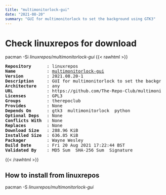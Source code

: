 ```yaml
---
title: "multimonitorlock-gui"
date: "2021-08-20"
summary: "GUI for multimonitorlock to set the background using GTK3"
---
```


# Check linuxrepos for download

pacman -Si *linuxrepos/multimonitorlock-gui*
{{< rawhtml >}}
<pre class="highlight">
<b>Repository</b>      : linuxrepos
<b>Name</b>            : <a href="../../static/x86_64/multimonitorlock-gui-2021.08.20-1-any.pkg.tar.zst">multimonitorlock-gui</a>
<b>Version</b>         : 2021.08.20-1
<b>Description</b>     : GUI for multimonitorlock to set the background using GTK3
<b>Architecture</b>    : any
<b>URL</b>             : https://github.com/The-Repo-Club/multimonitorlock-gui
<b>Licenses</b>        : GPL3
<b>Groups</b>          : therepoclub
<b>Provides</b>        : None
<b>Depends On</b>      : gtk3  multimonitorlock  python
<b>Optional Deps</b>   : None
<b>Conflicts With</b>  : None
<b>Replaces</b>        : None
<b>Download Size</b>   : 288.96 KiB
<b>Installed Size</b>  : 636.85 KiB
<b>Packager</b>        : Wayne Wesley <wayne6324@gmail.com>
<b>Build Date</b>      : Fri 20 Aug 2021 17:22:44 BST
<b>Validated By</b>    : MD5 Sum  SHA-256 Sum  Signature
</pre>
{{< /rawhtml >}}
## How to install from linuxrepos

pacman -S *linuxrepos/multimonitorlock-gui*
